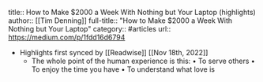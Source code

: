 title:: How to Make $2000 a Week With Nothing but Your Laptop (highlights)
author:: [[Tim Denning]]
full-title:: "How to Make $2000 a Week With Nothing but Your Laptop"
category:: #articles
url:: https://medium.com/p/1fdd16d6794

- Highlights first synced by [[Readwise]] [[Nov 18th, 2022]]
	- The whole point of the human experience is this:
	  • To serve others
	  • To enjoy the time you have
	  • To understand what love is